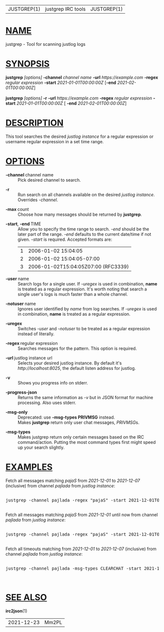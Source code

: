 <!DOCTYPE html>
<html>
<body>
<table class="head">
  <tr>
    <td class="head-ltitle">JUSTGREP(1)</td>
    <td class="head-vol">justgrep IRC tools</td>
    <td class="head-rtitle">JUSTGREP(1)</td>
  </tr>
</table>
<div class="manual-text">
<h1 class="Sh" title="Sh" id="NAME"><a class="permalink" href="#NAME">NAME</a></h1>
justgrep - Tool for scanning justlog logs
<h1 class="Sh" title="Sh" id="SYNOPSIS"><a class="permalink" href="#SYNOPSIS">SYNOPSIS</a></h1>
<b>justgrep</b> <i>[options]</i> <b>-channel</b> <i>channel name</i> <b>-url</b>
  <i>https://example.com</i> <b>-regex</b> <i>regular expression</i>
  <b>-start</b> <i>2021-01-01T00:00:00Z</i> [<b>-end</b>
  <i>2021-02-01T00:00:00Z</i>]
<div class="Pp"></div>
<div>&#x00A0;</div>
<b>justgrep</b> <i>[options]</i> <b>-r</b> <b>-url</b>
  <i>https://example.com</i> <b>-regex</b> <i>regular expression</i>
  <b>-start</b> <i>2021-01-01T00:00:00Z</i> [ <b>-end</b>
  <i>2021-02-01T00:00:00Z</i>]
<div class="Pp"></div>
<h1 class="Sh" title="Sh" id="DESCRIPTION"><a class="permalink" href="#DESCRIPTION">DESCRIPTION</a></h1>
This tool searches the desired <i>justlog instance</i> for a regular expression
  or username regular expression in a set time range.
<div class="Pp"></div>
<h1 class="Sh" title="Sh" id="OPTIONS"><a class="permalink" href="#OPTIONS">OPTIONS</a></h1>
<dl class="Bl-tag">
  <dt><b>-channel&#x00A0;</b>channel&#x00A0;name</dt>
  <dd>Pick desired channel to search.
    <div class="Pp"></div>
  </dd>
</dl>
<dl class="Bl-tag">
  <dt><b>-r</b></dt>
  <dd>Run search on all channels available on the desired <i>justlog
      instance</i>. Overrides <i>-channel</i>.
    <div class="Pp"></div>
  </dd>
</dl>
<dl class="Bl-tag">
  <dt><b>-max&#x00A0;</b>count</dt>
  <dd>Choose how many messages should be returned by <b>justgrep</b>.
    <div class="Pp"></div>
  </dd>
</dl>
<dl class="Bl-tag">
  <dt><b>-start</b>, <b>-end&#x00A0;</b>TIME</dt>
  <dd>Allow you to specify the time range to search. <i>-end</i> should be the
      later part of the range. <i>-end</i> defaults to the current date/time if
      not given. <i>-start</i> is required. Accepted formats are:
    <div class="Pp"></div>
    <table class="tbl">
      <tr>
        <td>1</td>
        <td> 2006-01-02 15:04:05</td>
      </tr>
      <tr>
        <td>2</td>
        <td> 2006-01-02 15:04:05-07:00</td>
      </tr>
      <tr>
        <td>3</td>
        <td> 2006-01-02T15:04:05Z07:00 (RFC3339)</td>
      </tr>
    </table>
    <div class="Pp"></div>
  </dd>
</dl>
<dl class="Bl-tag">
  <dt><b>-user&#x00A0;</b>name</dt>
  <dd>Search logs for a single user. If <i>-uregex</i> is used in combination,
      <b>name</b> is treated as a regular expression. It's worth noting that
      search a single user's logs is much faster than a whole channel.
    <div class="Pp"></div>
  </dd>
</dl>
<dl class="Bl-tag">
  <dt><b>-notuser&#x00A0;</b>name</dt>
  <dd>Ignores user identified by <i>name</i> from log searches. If
      <i>-uregex</i> is used in combination, <b>name</b> is treated as a regular
      expression.
    <div class="Pp"></div>
  </dd>
</dl>
<dl class="Bl-tag">
  <dt><b>-uregex</b></dt>
  <dd>Switches <i>-user</i> and <i>-notuser</i> to be treated as a regular
      expression instead of literally.
    <div class="Pp"></div>
  </dd>
</dl>
<dl class="Bl-tag">
  <dt><b>-regex&#x00A0;</b>regular&#x00A0;expression</dt>
  <dd>Searches messages for the pattern. This option is required.
    <div class="Pp"></div>
  </dd>
</dl>
<dl class="Bl-tag">
  <dt><b>-url&#x00A0;</b>justlog&#x00A0;instance&#x00A0;url</dt>
  <dd>Selects your desired justlog instance. By default it's
      <i>http://localhost:8025</i>, the default listen address for justlog.
    <div class="Pp"></div>
  </dd>
</dl>
<dl class="Bl-tag">
  <dt><b>-v</b></dt>
  <dd>Shows you progress info on stderr.
    <div class="Pp"></div>
  </dd>
</dl>
<dl class="Bl-tag">
  <dt><b>-progress-json</b></dt>
  <dd>Returns the same information as <i>-v</i> but in JSON format for machine
      processing. Also uses stderr.
    <div class="Pp"></div>
  </dd>
</dl>
<dl class="Bl-tag">
  <dt><b>-msg-only</b></dt>
  <dd>Deprecated: use <b>-msg-types PRIVMSG</b> instead.</dd>
  <dd>Makes <b>justgrep</b> return only user chat messages, <i>PRIVMSG</i>s.
    <div class="Pp"></div>
  </dd>
</dl>
<dl class="Bl-tag">
  <dt><b>-msg-types</b></dt>
  <dd>Makes justgrep return only certain messages based on the IRC command/action. Putting the most command types first might speed up your search slightly.
    <div class="Pp"></div>
  </dd>
</dl>
<h1 class="Sh" title="Sh" id="EXAMPLES"><a class="permalink" href="#EXAMPLES">EXAMPLES</a></h1>
Fetch all messages matching <i>pajaS</i> from <i>2021-12-01</i> to
  <i>2021-12-07</i> (inclusive) from channel <i>pajlada</i> from <i>justlog
  instance</i>:
<div class="Pp"></div>
<br/>
<pre>
justgrep -channel pajlada -regex &quot;pajaS&quot; -start 2021-12-01T00:00:00Z -end 2021-12-07T23:59:59Z -url [justlog instance]
</pre>
<br/>
<div class="Pp"></div>
Fetch all messages matching <i>pajaS</i> from <i>2021-12-01</i> until now from
  channel <i>pajlada</i> from <i>justlog instance</i>:
<div class="Pp"></div>
<br/>
<pre>
justgrep -channel pajlada -regex &quot;pajaS&quot; -start 2021-12-01T00:00:00Z -url [justlog instance]
</pre>
<br/>
Fetch all timeouts matching from <i>2021-12-01</i> to <i>2021-12-07</i>
  (inclusive) from channel <i>pajlada</i> from <i>justlog instance</i>:
<div class="Pp"></div>
<br/>
<pre>
justgrep -channel pajlada -msg-types CLEARCHAT -start 2021-12-01T00:00:00Z -end 2021-12-07T23:59:59Z -url [justlog instance]
</pre>
<br/>
<div class="Pp"></div>
<h1 class="Sh" title="Sh" id="SEE_ALSO"><a class="permalink" href="#SEE_ALSO">SEE
  ALSO</a></h1>
<b>irc2json</b>(1)</div>
<table class="foot">
  <tr>
    <td class="foot-date">2021-12-23</td>
    <td class="foot-os">Mm2PL</td>
  </tr>
</table>
</body>
</html>
